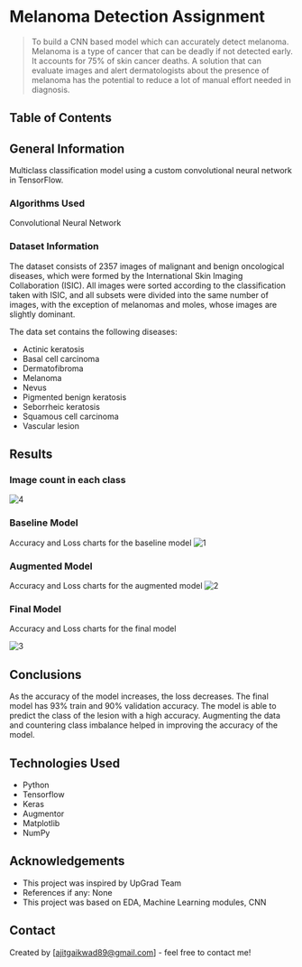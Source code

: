 # Melanoma Detection Assignment
> To build a CNN based model which can accurately detect melanoma. Melanoma is a type of cancer that can be deadly if not detected early. 
It accounts for 75% of skin cancer deaths. A solution that can evaluate images and alert dermatologists about the presence of melanoma has 
the potential to reduce a lot of manual effort needed in diagnosis.

## Table of Contents


## General Information
Multiclass classification model using a custom convolutional neural network in TensorFlow. 

### Algorithms Used

Convolutional Neural Network

### Dataset Information

The dataset consists of 2357 images of malignant and benign oncological diseases, which were formed by the International Skin Imaging Collaboration (ISIC). All images were sorted according to the classification taken with ISIC, and all subsets were divided into the same number of images, with the exception of melanomas and moles, whose images are slightly dominant.

The data set contains the following diseases:

- Actinic keratosis
- Basal cell carcinoma
- Dermatofibroma
- Melanoma
- Nevus
- Pigmented benign keratosis
- Seborrheic keratosis
- Squamous cell carcinoma
- Vascular lesion

## Results

### Image count in each class
![4](https://github.com/user-attachments/assets/de072265-ffd5-4899-a027-b3e24325d3b9)

### Baseline Model

Accuracy and Loss charts for the baseline model
![1](https://github.com/user-attachments/assets/b83923de-927c-492b-8c20-7ab0e1c686be)

### Augmented Model

Accuracy and Loss charts for the augmented model
![2](https://github.com/user-attachments/assets/3e51849d-e9b9-405e-bacb-aceac94c9eb2)

### Final Model

Accuracy and Loss charts for the final model

![3](https://github.com/user-attachments/assets/bd7b9815-bc43-4394-925d-5699e8a16bdc)


## Conclusions
As the accuracy of the model increases, the loss decreases. The final model has 93% train and 90% validation accuracy. The model is able to predict the class of the lesion with a high accuracy.
Augmenting the data and countering class imbalance helped in improving the accuracy of the model.


## Technologies Used
- Python
- Tensorflow
- Keras
- Augmentor
- Matplotlib
- NumPy


## Acknowledgements
- This project was inspired by UpGrad Team
- References if any: None
- This project was based on EDA, Machine Learning modules, CNN


## Contact
Created by [ajitgaikwad89@gmail.com] - feel free to contact me!

